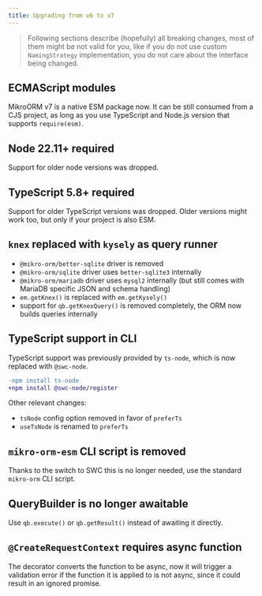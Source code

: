 ```yaml
---
title: Upgrading from v6 to v7
---
```


> Following sections describe (hopefully) all breaking changes, most of them might be not valid for you, like if you do not use custom `NamingStrategy` implementation, you do not care about the interface being changed.

## ECMAScript modules

MikroORM v7 is a native ESM package now. It can be still consumed from a CJS project, as long as you use TypeScript and Node.js version that supports `require(esm)`.

## Node 22.11+ required

Support for older node versions was dropped.

## TypeScript 5.8+ required

Support for older TypeScript versions was dropped. Older versions might work too, but only if your project is also ESM.

## `knex` replaced with `kysely` as query runner

- `@mikro-orm/better-sqlite` driver is removed
- `@mikro-orm/sqlite` driver uses `better-sqlite3` internally
- `@mikro-orm/mariadb` driver uses `mysql2` internally (but still comes with MariaDB specific JSON and schema handling)
- `em.getKnex()` is replaced with `em.getKysely()`
- support for `qb.getKnexQuery()` is removed completely, the ORM now builds queries internally

## TypeScript support in CLI

TypeScript support was previously provided by `ts-node`, which is now replaced with `@swc-node`.

```diff
-npm install ts-node
+npm install @swc-node/register
```

Other relevant changes:
- `tsNode` config option removed in favor of `preferTs`
- `useTsNode` is renamed to `preferTs`

## `mikro-orm-esm` CLI script is removed

Thanks to the switch to SWC this is no longer needed, use the standard `mikro-orm` CLI script.

## QueryBuilder is no longer awaitable

Use `qb.execute()` or `qb.getResult()` instead of awaiting it directly.

## `@CreateRequestContext` requires async function

The decorator converts the function to be async, now it will trigger a validation error if the function it is applied to is not async, since it could result in an ignored promise.
